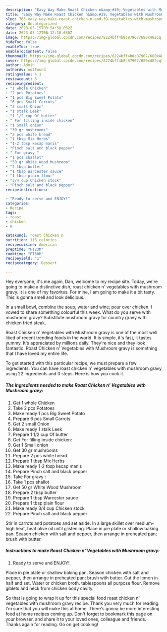 ```yaml
---
description: "Easy Way Make Roast Chicken n&amp;#39; Vegetables with Mushroom gravy yang Very Delicious"
title: "Easy Way Make Roast Chicken n&amp;#39; Vegetables with Mushroom gravy yang Very Delicious"
slug: 765-easy-way-make-roast-chicken-n-and-39-vegetables-with-mushroom-gravy-yang-very-delicious
category: Uncategorized
date: 2023-05-15T03:54:58.052Z
date: 2023-05-12T06:12:18.680Z
image: https://img-global.cpcdn.com/recipes/8224bff4b8c87967/680x482cq70/roast-chicken-n-vegetables-with-mushroom-gravy-recipe-main-photo.jpg
hideToc: false
enableToc: true
enableTocContent: false
thumbnail: https://img-global.cpcdn.com/recipes/8224bff4b8c87967/680x482cq70/roast-chicken-n-vegetables-with-mushroom-gravy-recipe-main-photo.jpg
cover: https://img-global.cpcdn.com/recipes/8224bff4b8c87967/680x482cq70/roast-chicken-n-vegetables-with-mushroom-gravy-recipe-main-photo.jpg
author: Admin
authorAv: notfound
ratingvalue: 4.1
reviewcount: 6
recipeingredient:
- "1 whole Chicken"
- "2 pcs Potatoes"
- "1 pcs Big Sweet Potato"
- "6 pcs Small Carrots"
- "2 small Onion"
- "1 stalk Leek"
- "1 1/2 cup Of butter"
- " For filling inside chicken"
- "1 Small onion"
- "30 gr mushrooms"
- "2 pcs white bread"
- "1 tbsp Mix Herbs"
- "1-2 tbsp kecap manis"
- "Pinch salt and black pepper"
- " For gravy "
- "1 pcs shallot"
- "50 gr White Wood Mushroom"
- "2 tbsp butter"
- "1 tbsp Warcester sauce"
- "1 tbsp plain flour"
- "3/4 cup Chicken stock"
- "Pinch salt and black pepper"
recipeinstructions:

- "Ready to serve and ENJOY!"
categories:
- Recipe
tags:
- roast
- chicken
- n

katakunci: roast chicken n 
nutrition: 116 calories
recipecuisine: American
preptime: "PT23M"
cooktime: "PT30M"
recipeyield: "1"
recipecategory: Dessert

---
```



Hey everyone, it's me again, Dan, welcome to my recipe site. Today, we're going to make a distinctive dish, roast chicken n&#39; vegetables with mushroom gravy. It is one of my favorites. For mine, I am going to make it a bit tasty. This is gonna smell and look delicious.

In a small bowl, combine the soup, water and wine; pour over chicken. I vowed to share something colourful this week. What do you serve with mushroom gravy? Substitute mushroom gravy for country gravy with chicken fried steak.

Roast Chicken n&#39; Vegetables with Mushroom gravy is one of the most well liked of recent trending foods in the world. It is simple, it's fast, it tastes yummy. It's appreciated by millions daily. They're nice and they look fantastic. Roast Chicken n&#39; Vegetables with Mushroom gravy is something that I have loved my entire life.


To get started with this particular recipe, we must prepare a few ingredients. You can have roast chicken n&#39; vegetables with mushroom gravy using 22 ingredients and 0 steps. Here is how you cook it.

<!--inarticleads1-->

##### The ingredients needed to make Roast Chicken n&#39; Vegetables with Mushroom gravy:

1. Get 1 whole Chicken
1. Take 2 pcs Potatoes
1. Make ready 1 pcs Big Sweet Potato
1. Prepare 6 pcs Small Carrots
1. Get 2 small Onion
1. Make ready 1 stalk Leek
1. Prepare 1 1/2 cup Of butter
1. Get  For filling inside chicken:
1. Get 1 Small onion
1. Get 30 gr mushrooms
1. Prepare 2 pcs white bread
1. Prepare 1 tbsp Mix Herbs
1. Make ready 1-2 tbsp kecap manis
1. Prepare Pinch salt and black pepper
1. Take  For gravy :
1. Take 1 pcs shallot
1. Get 50 gr White Wood Mushroom
1. Prepare 2 tbsp butter
1. Prepare 1 tbsp Warcester sauce
1. Prepare 1 tbsp plain flour
1. Make ready 3/4 cup Chicken stock
1. Prepare Pinch salt and black pepper


Stir in carrots and potatoes and set aside. In a large skillet over medium-high heat, heat olive oil until glistening. Place in pie plate or shallow baking pan. Season chicken with salt and pepper, then arrange in preheated pan; brush with butter. 

<!--inarticleads2-->

##### Instructions to make Roast Chicken n&#39; Vegetables with Mushroom gravy:


1. Ready to serve and ENJOY!

Place in pie plate or shallow baking pan. Season chicken with salt and pepper, then arrange in preheated pan; brush with butter. Cut the lemon in half and set. Water or chicken broth. tablespoons all purpose flour. Remove giblets and neck from chicken body cavity. 

So that is going to wrap it up for this special food roast chicken n&#39; vegetables with mushroom gravy recipe. Thank you very much for reading. I'm sure that you will make this at home. There's gonna be more interesting food at home recipes coming up. Don't forget to bookmark this page on your browser, and share it to your loved ones, colleague and friends. Thanks again for reading. Go on get cooking!
